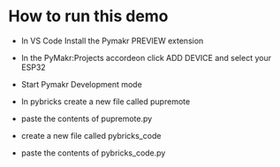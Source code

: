 # How to run this demo #

- In VS Code Install the Pymakr PREVIEW extension
- In the PyMakr:Projects accordeon click ADD DEVICE and select your ESP32
- Start Pymakr Development mode

- In pybricks create a new file called pupremote
- paste the contents of pupremote.py
- create a new file called pybricks_code
- paste the contents of pybricks_code.py